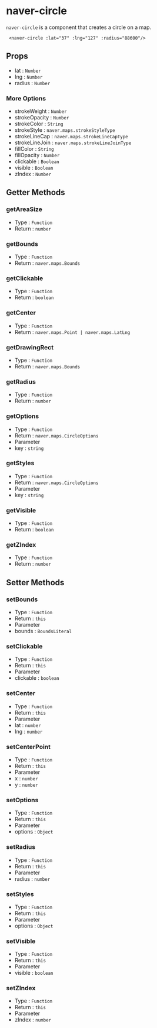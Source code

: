 # naver-circle
`naver-circle` is a component that creates a circle on a map.

```vue
 <naver-circle :lat="37" :lng="127" :radius="88600"/>
```
## Props
* lat : `Number`
* lng : `Number`
* radius : `Number`
### More Options
* strokeWeight : `Number`
* strokeOpacity : `Number`
* strokeColor : `String`
* strokeStyle : `naver.maps.strokeStyleType`
* strokeLineCap : `naver.maps.strokeLineCapType`
* strokeLineJoin : `naver.maps.strokeLineJoinType`
* fillColor : `String`
* fillOpacity : `Number`
* clickable : `Boolean`
* visible : `Boolean`
* zIndex : `Number`
## Getter Methods

### getAreaSize
* Type : `Function`
* Return : `number`

### getBounds
* Type : `Function`
* Return : `naver.maps.Bounds`

### getClickable
* Type : `Function`
* Return : `boolean`

### getCenter
* Type : `Function`
* Return : `naver.maps.Point | naver.maps.LatLng`

### getDrawingRect
* Type : `Function`
* Return : `naver.maps.Bounds`

### getRadius
* Type : `Function`
* Return : `number`
### getOptions
* Type : `Function`
* Return : `naver.maps.CircleOptions`
* Parameter
 * key : `string`  

### getStyles
* Type : `Function`
* Return : `naver.maps.CircleOptions`
* Parameter
 * key : `string` 

### getVisible
* Type : `Function`
* Return : `boolean`

### getZIndex
* Type : `Function`
* Return : `number`

## Setter Methods

### setBounds
* Type : `Function`
* Return : `this`
* Parameter
 * bounds : `BoundsLiteral`

### setClickable
* Type : `Function`
* Return : `this`
* Parameter
 * clickable : `boolean`
 
### setCenter
 * Type : `Function`
 * Return : `this`
 * Parameter
  * lat : `number`
  * lng : `number`
  
### setCenterPoint
* Type : `Function`
* Return : `this`
* Parameter
 * x : `number`
 * y : `number`

### setOptions
* Type : `Function`
* Return : `this`
* Parameter
 * options : `Object`
 
### setRadius
* Type : `Function`
* Return : `this`
* Parameter
 * radius : `number` 

### setStyles
* Type : `Function`
* Return : `this`
* Parameter
 * options : `Object` 

### setVisible
* Type : `Function`
* Return : `this`
* Parameter
 * visible : `boolean`
 
### setZIndex
* Type : `Function`
* Return : `this`
* Parameter
 * zIndex : `number` 

